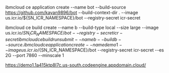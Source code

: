 ibmcloud ce application create --name bot --build-source https://github.com/kayan9896/bot --build-context-dir . --image us.icr.io/${SN_ICR_NAMESPACE}/bot --registry-secret icr-secret

ibmcloud ce build create --name b --build-type local --size large --image us.icr.io/${SN_ICR_NAMESPACE}/bot --registry-secret icr-secret
ibmcloud ce buildrun submit --name b --build b --source .
ibmcloud ce application create --name demo1 --image us.icr.io/${SN_ICR_NAMESPACE}/bot --registry-secret icr-secret --es 2G --port 7860 --minscale 1


https://demo1.1a415ktp8l7c.us-south.codeengine.appdomain.cloud/
                            
